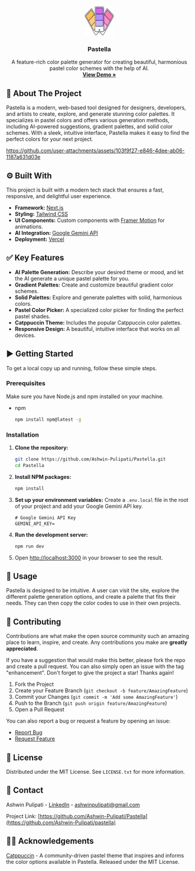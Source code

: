 <div align="center">
  <a href="https://github.com/Ashwin-Pulipati/Pastella">
    <img src="public/logo.png" alt="Logo" width="80" height="80">
  </a>

  <h3 align="center">Pastella</h3>

  <p align="center">
    A feature-rich color palette generator for creating beautiful, harmonious pastel color schemes with the help of AI.
    <br />
    <a href="https://pastella.vercel.app/"><strong>View Demo »</strong></a>
  </p>
</div>

## 📝 About The Project

Pastella is a modern, web-based tool designed for designers, developers, and artists to create, explore, and generate stunning color palettes. It specializes in pastel colors and offers various generation methods, including AI-powered suggestions, gradient palettes, and solid color schemes. With a sleek, intuitive interface, Pastella makes it easy to find the perfect colors for your next project.


https://github.com/user-attachments/assets/103f9f27-e846-4dee-ab06-1187a631d03e


## ⚙️ Built With

This project is built with a modern tech stack that ensures a fast, responsive, and delightful user experience.

*   **Framework:** [Next.js](https://nextjs.org/)
*   **Styling:** [Tailwind CSS](https://tailwindcss.com/)
*   **UI Components:** Custom components with [Framer Motion](https://www.framer.com/motion/) for animations.
*   **AI Integration:** [Google Gemini API](https://ai.google.dev/)
*   **Deployment:** [Vercel](https://vercel.com/)

## ✅ Key Features

- **AI Palette Generation:** Describe your desired theme or mood, and let the AI generate a unique pastel palette for you.
- **Gradient Palettes:** Create and customize beautiful gradient color schemes.
- **Solid Palettes:** Explore and generate palettes with solid, harmonious colors.
- **Pastel Color Picker:** A specialized color picker for finding the perfect pastel shades.
- **Catppuccin Theme:** Includes the popular Catppuccin color palettes.
- **Responsive Design:** A beautiful, intuitive interface that works on all devices.

## ▶️ Getting Started

To get a local copy up and running, follow these simple steps.

### Prerequisites

Make sure you have Node.js and npm installed on your machine.
* npm
  ```sh
  npm install npm@latest -g
  ```

### Installation

1.  **Clone the repository:**
    ```sh
    git clone https://github.com/Ashwin-Pulipati/Pastella.git
    cd Pastella
    ```
2.  **Install NPM packages:**
    ```sh
    npm install
    ```
3.  **Set up your environment variables:**
    Create a `.env.local` file in the root of your project and add your Google Gemini API key.
    ```env
    # Google Gemini API Key
    GEMINI_API_KEY=
    ```
4.  **Run the development server:**
    ```sh
    npm run dev
    ```
5.  Open [http://localhost:3000](http://localhost:3000) in your browser to see the result.

## 🚀 Usage

Pastella is designed to be intuitive. A user can visit the site, explore the different palette generation options, and create a palette that fits their needs. They can then copy the color codes to use in their own projects.

## 🤝 Contributing

Contributions are what make the open source community such an amazing place to learn, inspire, and create. Any contributions you make are **greatly appreciated**.

If you have a suggestion that would make this better, please fork the repo and create a pull request. You can also simply open an issue with the tag "enhancement".
Don't forget to give the project a star! Thanks again!

1.  Fork the Project
2.  Create your Feature Branch (`git checkout -b feature/AmazingFeature`)
3.  Commit your Changes (`git commit -m 'Add some AmazingFeature'`)
4.  Push to the Branch (`git push origin feature/AmazingFeature`)
5.  Open a Pull Request

You can also report a bug or request a feature by opening an issue:
- [Report Bug](https://github.com/Ashwin-Pulipati/Pastella/issues)
- [Request Feature](https://github.com/Ashwin-Pulipati/Pastella/issues)


## 📄 License

Distributed under the MIT License. See `LICENSE.txt` for more information.

## 💌 Contact

Ashwin Pulipati - [LinkedIn](https://www.linkedin.com/in/ashwinpulipati/) - ashwinpulipati@gmail.com

Project Link: [https://github.com/Ashwin-Pulipati/Pastella](https://github.com/Ashwin-Pulipati/pastella)


## 🙏🏻 Acknowledgements

[Catppuccin](https://github.com/catppuccin/catppuccin) - A community-driven pastel theme that inspires and informs the color options available in Pastella. Released under the MIT License.
